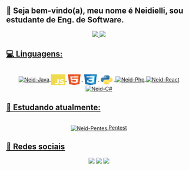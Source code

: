 ## 👋 Seja bem-vindo(a), meu nome é Neidielli, sou estudante de Eng. de Software.

  <div align="center">
    <a href="https://github.com/Neidielli">
    <img height="180em" src="https://github-readme-stats.vercel.app/api?username=Neidielli&show_icons=true&theme=dark&include_all_commits=true&count_private=true"/>
    <img height="180em" src="https://github-readme-stats.vercel.app/api/top-langs/?username=Neidielli&layout=compact&langs_count=7&theme=dark"/>
  </div>

## 💻 Linguagens:

<div style="display: inline_block" align="center"><br>
  <img align="center" alt="Neid-Java" height="30" width="40" src="https://cdn.jsdelivr.net/gh/devicons/devicon/icons/java/java-original.svg">
  <img align="center" alt="Neid-Js" height="30" width="40" src="https://raw.githubusercontent.com/devicons/devicon/master/icons/javascript/javascript-plain.svg">
  <img align="center" alt="Neid-HTML" height="30" width="40" src="https://raw.githubusercontent.com/devicons/devicon/master/icons/html5/html5-original.svg">
  <img align="center" alt="Neid-CSS" height="30" width="40" src="https://raw.githubusercontent.com/devicons/devicon/master/icons/css3/css3-original.svg">
  <img align="center" alt="Neid-Python" height="30" width="40" src="https://raw.githubusercontent.com/devicons/devicon/master/icons/python/python-original.svg">
  <img align="center" alt="Neid-Php" height="30" width="40" src="https://cdn.jsdelivr.net/gh/devicons/devicon/icons/php/php-original.svg" />
  <img align="center" alt="Neid-React" height="30" width="40" src="https://cdn.jsdelivr.net/gh/devicons/devicon/icons/react/react-original.svg" />
  <img align="center" alt="Neid-C#" height="30" width="40" src="https://cdn.jsdelivr.net/gh/devicons/devicon/icons/csharp/csharp-original.svg" />
</div>


## 📝 Estudando atualmente:

<div style="display: inline_block" align="center"><br>
<!--   <img align="center" alt="Neid-Js" height="30" width="40" src="https://raw.githubusercontent.com/devicons/devicon/master/icons/javascript/javascript-plain.svg">
  JavaScript
  &nbsp |  &nbsp -->
<!--   <img align="center" alt="Neid-Apache" height="30" width="40" src="https://cdn.jsdelivr.net/gh/devicons/devicon/icons/apache/apache-original.svg">
  <img align="center" alt="Neid-Php" height="30" width="40" src="https://cdn.jsdelivr.net/gh/devicons/devicon/icons/php/php-original.svg" />
  <img align="center" alt="Neid-Sql" height="30" width="40" src="https://cdn.jsdelivr.net/gh/devicons/devicon/icons/mysql/mysql-original.svg" />
  Back-End
  &nbsp |  &nbsp -->
  <img align="center" alt="Neid-Pentes" height="30" width="40" src="https://user-images.githubusercontent.com/100215137/210152295-171adff8-3909-4f39-bbad-3f9976438f22.png">
  Pentest
          
</div>
  
## 📲 Redes sociais
 
<div align="center"> 
 <a href="https://www.instagram.com/neidrosado/"target="_blank"><img src="https://img.shields.io/badge/-Instagram-%23E4405F?style=for-the-badge&logo=instagram&logoColor=white" target="_blank"></a>
 <a href = "mailto:neidalves23@gmail.com"><img src="https://img.shields.io/badge/-Gmail-%23333?style=for-the-badge&logo=gmail&logoColor=white" target="_blank"></a>
 <a href="https://www.linkedin.com/in/neidielli-rosado/" target="_blank"><img src="https://img.shields.io/badge/-LinkedIn-%230077B5?style=for-the-badge&logo=linkedin&logoColor=white" target="_blank"></a> 
</div>

